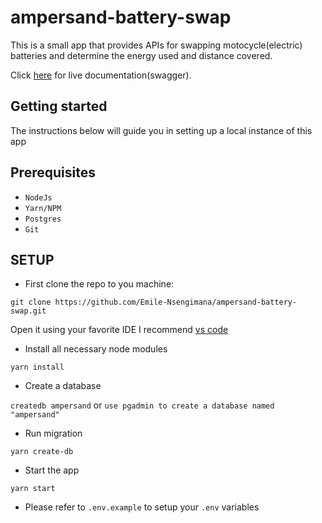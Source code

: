 # ampersand-battery-swap

This is a small app that provides APIs for swapping motocycle(electric) batteries and determine the energy used and distance covered.

Click [here](https://ampersand-battery-swap.herokuapp.com) for live documentation(swagger).

## Getting started

The instructions below will guide you in setting up a local instance of this app 

## Prerequisites

- `NodeJs`
- `Yarn/NPM`
- `Postgres`
- `Git`

## SETUP
- First clone the repo to you machine:
```
git clone https://github.com/Emile-Nsengimana/ampersand-battery-swap.git
```
Open it using your favorite IDE
I recommend [vs code](https://code.visualstudio.com/download)

- Install all necessary node modules
```
yarn install
```
- Create a database

`createdb ampersand` or `use pgadmin to create a database named "ampersand"`
- Run migration
```
yarn create-db
```

- Start the app
```
yarn start
```
- Please refer to `.env.example` to setup your `.env` variables

